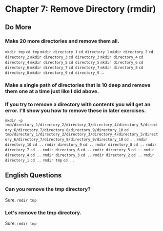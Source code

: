 
# Chapter 7: Remove Directory (rmdir)

## Do More

### Make 20 more directories and remove them all.

`mkdir tmp`
`cd tmp`
`mkdir directory_1`
`cd directory_1`
`mkdir directory_2`
`cd directory_2`
`mkdir directory_3`
`cd directory_3`
`mkdir directory_4`
`cd directory_4`
`mkdir directory_5`
`cd directory_5`
`mkdir directory_6`
`cd directory_6`
`mkdir directory_7`
`cd directory_7`
`mkdir directory_8`
`cd directory_8`
`mkdir directory_9`
`cd directory_9`
...

### Make a single path of directories that is 10 deep and remove them one at a time just like I did above.
### If you try to remove a directory with contents you will get an error. I'll show you how to remove these in later exercises.

`mkdir -p tmp/directory_1/directory_2/directory_3/directory_4/directory_5/directory_6/directory_7/directory_8/directory_9/directory_10`
`cd tmp/directory_1/directory_2/directory_3/directory_4/directory_5/directory_6/directory_7/directory_8/directory_9/directory_10`
`cd ..`
`rmdir directory_10`
`cd ..`
`rmdir directory_9`
`cd ..`
`rmdir directory_8`
`cd ..`
`rmdir directory_7`
`cd ..`
`rmdir directory_6`
`cd ..`
`rmdir directory_5`
`cd ..`
`rmdir directory_4`
`cd ..`
`rmdir directory_3`
`cd ..`
`rmdir directory_2`
`cd ..`
`rmdir directory_1`
`cd ..`
`rmdir tmp`
`cd ..`
    
## English Questions

### Can you remove the tmp directory?

Sure.  `rmdir tmp`

### Let's remove the tmp directory.

Sure.  `rmdir tmp`
